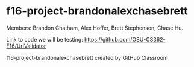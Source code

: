 # f16-project-brandonalexchasebrett

Members: Brandon Chatham, Alex Hoffer, Brett Stephenson, Chase Hu.

Link to code we will be testing: https://github.com/OSU-CS362-F16/UrlValidator

f16-project-brandonalexchasebrett created by GitHub Classroom
